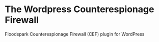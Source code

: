# The Wordpress Counterespionage Firewall
Floodspark Counterespionage Firewall (CEF) plugin for WordPress
